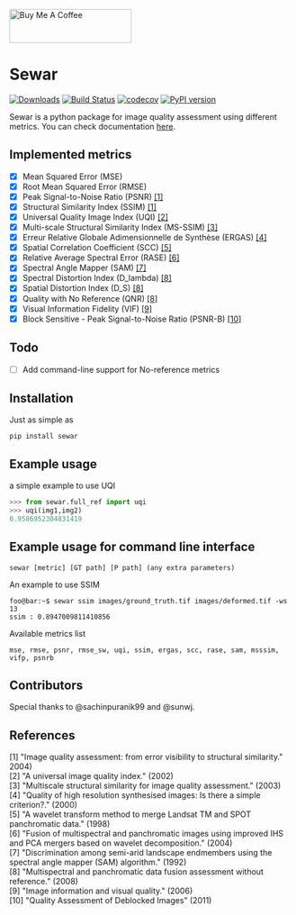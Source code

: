 <a href="https://www.buymeacoffee.com/khalel" target="_blank"><img src="https://cdn.buymeacoffee.com/buttons/v2/default-yellow.png" alt="Buy Me A Coffee" style="height: 60px !important;width: 217px !important;" ></a>

# Sewar

[![Downloads](https://static.pepy.tech/badge/sewar)](https://pepy.tech/project/sewar)
[![Build Status](https://github.com/andrewekhalel/sewar/actions/workflows/workflow.yaml/badge.svg
)](https://github.com/andrewekhalel/sewar/actions/workflows/workflow.yaml)
[![codecov](https://codecov.io/gh/andrewekhalel/sewar/graph/badge.svg?token=D4SH5yVpYZ)](https://codecov.io/gh/andrewekhalel/sewar)
[![PyPI version](https://badge.fury.io/py/sewar.svg)](https://badge.fury.io/py/sewar)

Sewar is a python package for image quality assessment using different metrics. You can check documentation [here](http://sewar.readthedocs.io/).


## Implemented metrics
- [x] Mean Squared Error (MSE) 
- [x] Root Mean Squared Error (RMSE)
- [x] Peak Signal-to-Noise Ratio (PSNR) [[1]](https://ieeexplore.ieee.org/abstract/document/1284395/)
- [x] Structural Similarity Index (SSIM) [[1]](https://ieeexplore.ieee.org/abstract/document/1284395/)
- [x] Universal Quality Image Index (UQI) [[2]](https://ieeexplore.ieee.org/document/995823/)
- [x] Multi-scale Structural Similarity Index (MS-SSIM) [[3]](https://ieeexplore.ieee.org/abstract/document/1292216/)
- [x] Erreur Relative Globale Adimensionnelle de Synthèse (ERGAS) [[4]](https://hal.archives-ouvertes.fr/hal-00395027/)
- [x] Spatial Correlation Coefficient (SCC) [[5]](https://www.tandfonline.com/doi/abs/10.1080/014311698215973)
- [x] Relative Average Spectral Error (RASE) [[6]](https://ieeexplore.ieee.org/document/1304896/)
- [x] Spectral Angle Mapper (SAM) [[7]](https://ntrs.nasa.gov/search.jsp?R=19940012238)
- [x] Spectral Distortion Index (D_lambda) [[8]](https://www.ingentaconnect.com/content/asprs/pers/2008/00000074/00000002/art00003)
- [x] Spatial Distortion Index (D_S) [[8]](https://www.ingentaconnect.com/content/asprs/pers/2008/00000074/00000002/art00003)
- [x] Quality with No Reference (QNR) [[8]](https://www.ingentaconnect.com/content/asprs/pers/2008/00000074/00000002/art00003)
- [x] Visual Information Fidelity (VIF) [[9]](https://ieeexplore.ieee.org/abstract/document/1576816/)
- [x] Block Sensitive - Peak Signal-to-Noise Ratio (PSNR-B) [[10]](https://ieeexplore.ieee.org/abstract/document/5535179/)

## Todo
- [ ] Add command-line support for No-reference metrics

## Installation
Just as simple as
```
pip install sewar
```
## Example usage
a simple example to use UQI
```python
>>> from sewar.full_ref import uqi
>>> uqi(img1,img2)
0.9586952304831419
```

## Example usage for command line interface
```
sewar [metric] [GT path] [P path] (any extra parameters)
```
An example to use SSIM
```shell
foo@bar:~$ sewar ssim images/ground_truth.tif images/deformed.tif -ws 13
ssim : 0.8947009811410856
```
Available metrics list
```
mse, rmse, psnr, rmse_sw, uqi, ssim, ergas, scc, rase, sam, msssim, vifp, psnrb 
```

## Contributors
Special thanks to @sachinpuranik99 and @sunwj.

## References
[1] "Image quality assessment: from error visibility to structural similarity." 2004)<br/>
[2] "A universal image quality index." (2002)<br/>
[3] "Multiscale structural similarity for image quality assessment." (2003)<br/>
[4] "Quality of high resolution synthesised images: Is there a simple criterion?." (2000)<br/>
[5] "A wavelet transform method to merge Landsat TM and SPOT panchromatic data." (1998)<br/>
[6] "Fusion of multispectral and panchromatic images using improved IHS and PCA mergers based on wavelet decomposition." (2004)<br/>
[7] "Discrimination among semi-arid landscape endmembers using the spectral angle mapper (SAM) algorithm." (1992)<br/>
[8] "Multispectral and panchromatic data fusion assessment without reference." (2008)<br/>
[9] "Image information and visual quality." (2006)<br/>
[10] "Quality Assessment of Deblocked Images" (2011)<br/>
